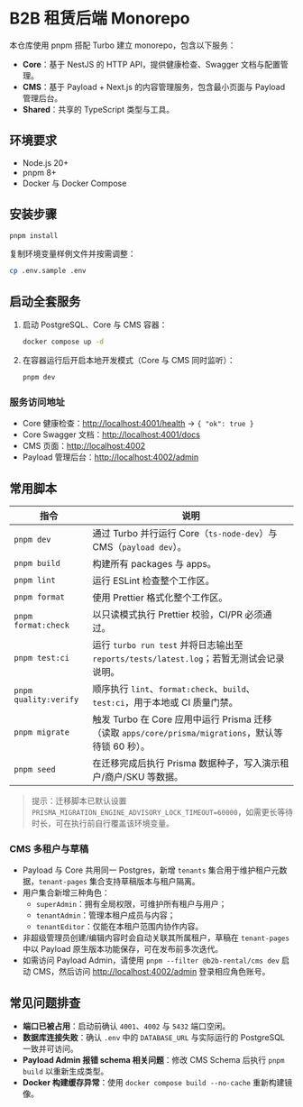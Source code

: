 # B2B 租赁后端 Monorepo

本仓库使用 pnpm 搭配 Turbo 建立 monorepo，包含以下服务：

- **Core**：基于 NestJS 的 HTTP API，提供健康检查、Swagger 文档与配置管理。
- **CMS**：基于 Payload + Next.js 的内容管理服务，包含最小页面与 Payload 管理后台。
- **Shared**：共享的 TypeScript 类型与工具。

## 环境要求

- Node.js 20+
- pnpm 8+
- Docker 与 Docker Compose

## 安装步骤

```bash
pnpm install
```

复制环境变量样例文件并按需调整：

```bash
cp .env.sample .env
```

## 启动全套服务

1. 启动 PostgreSQL、Core 与 CMS 容器：

   ```bash
   docker compose up -d
   ```

2. 在容器运行后开启本地开发模式（Core 与 CMS 同时监听）：

   ```bash
   pnpm dev
   ```

### 服务访问地址

- Core 健康检查：[http://localhost:4001/health](http://localhost:4001/health) → `{ "ok": true }`
- Core Swagger 文档：[http://localhost:4001/docs](http://localhost:4001/docs)
- CMS 页面：[http://localhost:4002](http://localhost:4002)
- Payload 管理后台：[http://localhost:4002/admin](http://localhost:4002/admin)

## 常用脚本

| 指令 | 说明 |
| --- | --- |
| `pnpm dev` | 通过 Turbo 并行运行 Core（`ts-node-dev`）与 CMS（`payload dev`）。 |
| `pnpm build` | 构建所有 packages 与 apps。 |
| `pnpm lint` | 运行 ESLint 检查整个工作区。 |
| `pnpm format` | 使用 Prettier 格式化整个工作区。 |
| `pnpm format:check` | 以只读模式执行 Prettier 校验，CI/PR 必须通过。 |
| `pnpm test:ci` | 运行 `turbo run test` 并将日志输出至 `reports/tests/latest.log`；若暂无测试会记录说明。 |
| `pnpm quality:verify` | 顺序执行 `lint`、`format:check`、`build`、`test:ci`，用于本地或 CI 质量门禁。 |
| `pnpm migrate` | 触发 Turbo 在 Core 应用中运行 Prisma 迁移（读取 `apps/core/prisma/migrations`，默认等待锁 60 秒）。 |
| `pnpm seed` | 在迁移完成后执行 Prisma 数据种子，写入演示租户/商户/SKU 等数据。 |

> 提示：迁移脚本已默认设置 `PRISMA_MIGRATION_ENGINE_ADVISORY_LOCK_TIMEOUT=60000`，如需更长等待时长，可在执行前自行覆盖该环境变量。

### CMS 多租户与草稿

- Payload 与 Core 共用同一 Postgres，新增 `tenants` 集合用于维护租户元数据，`tenant-pages` 集合支持草稿版本与租户隔离。
- 用户集合新增三种角色：
  - `superAdmin`：拥有全局权限，可维护所有租户与用户；
  - `tenantAdmin`：管理本租户成员与内容；
  - `tenantEditor`：仅能在本租户范围内协作内容。
- 非超级管理员创建/编辑内容时会自动关联其所属租户，草稿在 `tenant-pages` 中以 Payload 原生版本功能保存，可在发布前多次迭代。
- 如需访问 Payload Admin，请使用 `pnpm --filter @b2b-rental/cms dev` 启动 CMS，然后访问 [http://localhost:4002/admin](http://localhost:4002/admin) 登录相应角色账号。

## 常见问题排查

- **端口已被占用**：启动前确认 `4001`、`4002` 与 `5432` 端口空闲。
- **数据库连接失败**：确认 `.env` 中的 `DATABASE_URL` 与实际运行的 PostgreSQL 一致并可访问。
- **Payload Admin 报错 schema 相关问题**：修改 CMS Schema 后执行 `pnpm build` 以重新生成类型。
- **Docker 构建缓存异常**：使用 `docker compose build --no-cache` 重新构建镜像。
